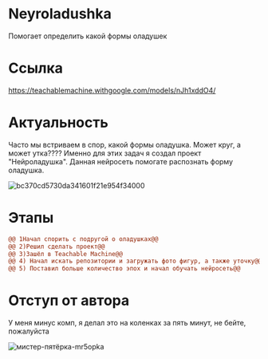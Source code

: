# Neyroladushka
Помогает определить какой формы оладушек

# Ccылка

https://teachablemachine.withgoogle.com/models/nJh1xddO4/

# Актуальность

Часто мы встриваем в спор, какой формы оладушка. Может круг, а может утка???? Именно для этих задач я создал проект "Нейроладушка". Данная нейросеть помогате распознать форму оладушка.

![bc370cd5730da341601f21e954f34000](https://github.com/user-attachments/assets/414b18c2-37b7-4465-adaa-c35995922da1)

# Этапы

```diff
@@ 1Начал спорить с подругой о оладушках@@
@@ 2)Решил сделать проект@@
@@ 3)Зашёл в Teachable Machine@@
@@ 4) Начал искать репозитории и загружать фото фигур, а также уточку@@
@@ 5) Поставил больше количество эпох и начал обучать нейросеть@@
```

# Отступ от автора

У меня минус комп, я делал это на коленках за пять минут, не бейте, пожалуйста

![мистер-пятёрка-mr5opka](https://github.com/user-attachments/assets/55b3c8d5-7f03-447c-99c7-c00ebfad02b2)
